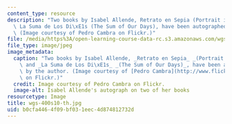 ```yaml
---
content_type: resource
description: "Two books by Isabel Allende, Retrato en Sepia (Portrait in Sepia) and\
  \ La Suma de Los Di\xE1s (The Sum of Our Days), have been autographed by the author.\
  \ (Image courtesy of Pedro Cambra on Flickr.)"
file: /media/https%3A/open-learning-course-data-rc.s3.amazonaws.com/wgs-s10-special-topics-in-women-gender-studies-seminar-latina-womens-voices-spring-2010/b0cfa4464f09bf031eec4d874812732d_wgs-400s10-th.jpg
file_type: image/jpeg
image_metadata:
  caption: "Two books by Isabel Allende, _Retrato en Sepia_ _(Portrait in Sepia)_\
    \ and _La Suma de Los Di\xE1s_ _(The Sum of Our Days)_, have been autographed\
    \ by the author. (Image courtesy of [Pedro Cambra](http://www.flickr.com/photos/pcambra/2436665923/)\
    \ on Flickr.)"
  credit: Image courtesy of Pedro Cambra on Flickr.
  image-alt: Isabel Allende's autograph on two of her books
resourcetype: Image
title: wgs-400s10-th.jpg
uid: b0cfa446-4f09-bf03-1eec-4d874812732d
---
```

